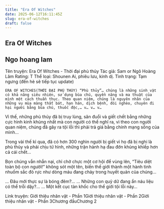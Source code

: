 ```yaml
---
title: "Era Of Witches"
date: 2025-06-12T16:11:45Z
slug: era-of-witches
draft: false
---
```


## Era Of Witches

## Ngo hoang lam

Tên truyện: Era Of Witches - Thời đại phù thủy
Tác giả: Sam or Ngô Hoàng Lâm
Rating: T
Thể loại: Shounen Ai, phiêu lưu, kinh dị.
Tình trạng: Tạm ngưng (đến hè sẽ tiếp tục update)
 

	ERA OF WITCHES(THỜI ĐẠI PHÙ THỦY) “Phù thủy”… chúng là những sinh vật có khả năng siêu nhiên, sử dụng bùa chú, quyền năng và ma thuật của mình một cách thuần thục. Theo quan niệm, chúng là nguyên nhân của những vụ mùa màng thất bát, hạn hán, dịch bệnh, đói nghèo, chuyên đi hại người bằng bùa chú, thuốc độc,… v… v… v…
 
Vì thế, những phù thủy đã bị truy lùng, săn đuổi và giết chết bằng những cực hình kinh khủng nhất mà con người có thể nghĩ ra, vì theo con người quan niệm, chúng đã gây ra tội lỗi thì phải trả giá bằng chính mạng sống của mình…
 
Trong vài thế kỉ qua, đã có hơn 300 nghìn người bị giết vì họ đã bị nghi là phù thủy và phải chịu tử hình, những trận hành hạ đau đớn khủng khiếp hơn cả cái chết…
 
Bọn chúng vẫn nhẫn nại, chỉ chờ chực một cơ hội để vùng lên, “Tiêu diệt toàn bộ con người!” không sót một tên, biến thế giới thành một hành tinh nhuốm sắc đỏ rực như dòng máu đang chảy trong huyết quản của chúng…
 
… Đâu mới thực sự là bóng đêm?...
… Những con quỷ dữ đang ẩn náu liệu có thể trỗi dậy?...
… Một kết cục tàn khốc cho thế giới tội lỗi này…
 
Link truyện: Giới thiệu nhân vật - Phần 1Giới thiệu nhân vật - Phần 2Giới thiệu nhân vật - Phần 3Chương đầuChương 2